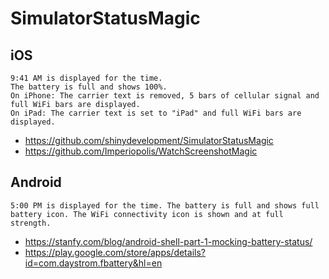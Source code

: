 # SimulatorStatusMagic
## iOS

```
9:41 AM is displayed for the time.
The battery is full and shows 100%.
On iPhone: The carrier text is removed, 5 bars of cellular signal and full WiFi bars are displayed.
On iPad: The carrier text is set to "iPad" and full WiFi bars are displayed.
```

* https://github.com/shinydevelopment/SimulatorStatusMagic
* https://github.com/Imperiopolis/WatchScreenshotMagic

## Android

``
5:00 PM is displayed for the time.
The battery is full and shows full battery icon.
The WiFi connectivity icon is shown and at full strength.
``

* https://stanfy.com/blog/android-shell-part-1-mocking-battery-status/
* https://play.google.com/store/apps/details?id=com.daystrom.fbattery&hl=en
